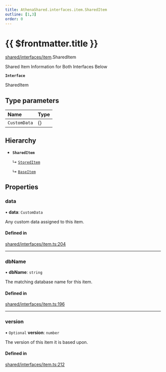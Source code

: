 ```yaml
---
title: AthenaShared.interfaces.item.SharedItem
outline: [1,3]
order: 0
---
```


# {{ $frontmatter.title }}


[shared/interfaces/item](../modules/shared_interfaces_item.md).SharedItem

Shared Item Information for Both Interfaces Below

**`Interface`**

SharedItem

## Type parameters

| Name | Type |
| :------ | :------ |
| `CustomData` | {} |

## Hierarchy

- **`SharedItem`**

  ↳ [`StoredItem`](shared_interfaces_item_StoredItem.md)

  ↳ [`BaseItem`](shared_interfaces_item_BaseItem.md)

## Properties

### data

• **data**: `CustomData`

Any custom data assigned to this item.

#### Defined in

[shared/interfaces/item.ts:204](https://github.com/Stuyk/altv-athena/blob/fc54439/src/core/shared/interfaces/item.ts#L204)

___

### dbName

• **dbName**: `string`

The matching database name for this item.

#### Defined in

[shared/interfaces/item.ts:196](https://github.com/Stuyk/altv-athena/blob/fc54439/src/core/shared/interfaces/item.ts#L196)

___

### version

• `Optional` **version**: `number`

The version of this item it is based upon.

#### Defined in

[shared/interfaces/item.ts:212](https://github.com/Stuyk/altv-athena/blob/fc54439/src/core/shared/interfaces/item.ts#L212)

